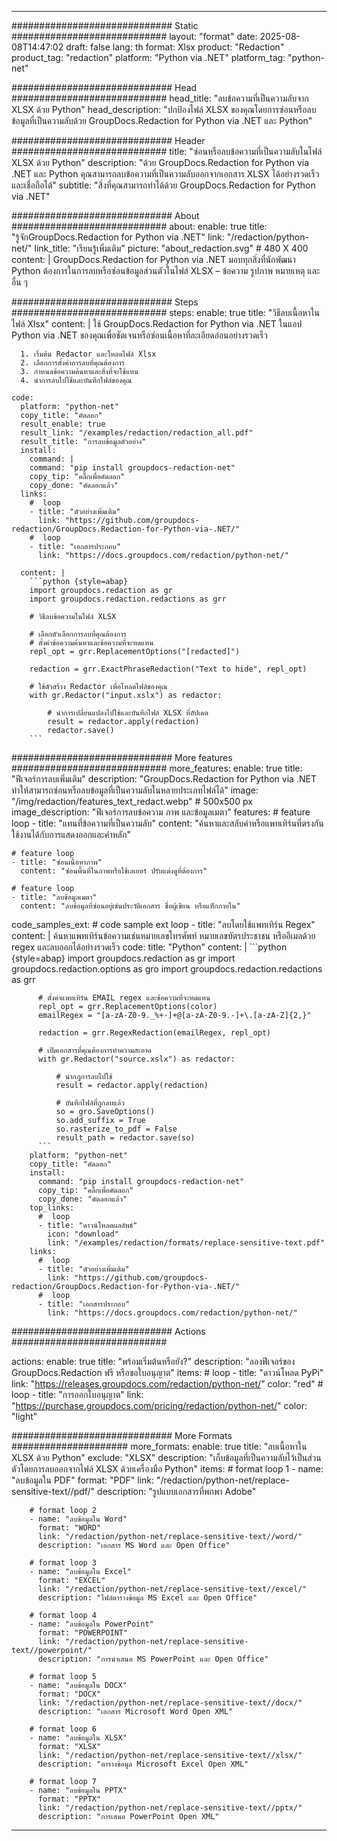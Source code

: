 
---
############################# Static ############################
layout: "format"
date:  2025-08-08T14:47:02
draft: false
lang: th
format: Xlsx
product: "Redaction"
product_tag: "redaction"
platform: "Python via .NET"
platform_tag: "python-net"

############################# Head ############################
head_title: "ลบข้อความที่เป็นความลับจาก XLSX ด้วย Python"
head_description: "ปกป้องไฟล์ XLSX ของคุณโดยการซ่อนหรือลบข้อมูลที่เป็นความลับด้วย GroupDocs.Redaction for Python via .NET และ Python"

############################# Header ############################
title: "ซ่อนหรือลบข้อความที่เป็นความลับในไฟล์ XLSX ด้วย Python" 
description: "ด้วย GroupDocs.Redaction for Python via .NET และ Python คุณสามารถลบข้อความที่เป็นความลับออกจากเอกสาร XLSX ได้อย่างรวดเร็วและเชื่อถือได้"
subtitle: "สิ่งที่คุณสามารถทำได้ด้วย GroupDocs.Redaction for Python via .NET" 

############################# About ############################
about:
    enable: true
    title: "รู้จักGroupDocs.Redaction for Python via .NET"
    link: "/redaction/python-net/"
    link_title: "เรียนรู้เพิ่มเติม"
    picture: "about_redaction.svg" # 480 X 400
    content: |
       GroupDocs.Redaction for Python via .NET มอบทุกสิ่งที่นักพัฒนา Python ต้องการในการลบหรือซ่อนข้อมูลส่วนตัวในไฟล์ XLSX – ข้อความ รูปภาพ หมายเหตุ และอื่น ๆ

############################# Steps ############################
steps:
    enable: true
    title: "วิธีลบเนื้อหาในไฟล์ Xlsx"
    content: |
      ใช้ GroupDocs.Redaction for Python via .NET ในแอป Python via .NET ของคุณเพื่อชัดเจนหรือซ่อนเนื้อหาที่ละเอียดอ่อนอย่างรวดเร็ว
      
      1. เริ่มต้น Redactor และโหลดไฟล์ Xlsx
      2. เลือกการตั้งค่าการลบที่คุณต้องการ
      3. กำหนดข้อความค้นหาและสิ่งที่จะใช้แทน
      4. นำการลบไปใช้และบันทึกไฟล์ของคุณ
   
    code:
      platform: "python-net"
      copy_title: "คัดลอก"
      result_enable: true
      result_link: "/examples/redaction/redaction_all.pdf"
      result_title: "การลบข้อมูลตัวอย่าง"
      install:
        command: |
        command: "pip install groupdocs-redaction-net"
        copy_tip: "คลิ๊กเพื่อคัดลอก"
        copy_done: "คัดลอกแล้ว"
      links:
        #  loop
        - title: "ตัวอย่างเพิ่มเติม"
          link: "https://github.com/groupdocs-redaction/GroupDocs.Redaction-for-Python-via-.NET/"
        #  loop
        - title: "เอกสารประกอบ"
          link: "https://docs.groupdocs.com/redaction/python-net/"
          
      content: |
        ```python {style=abap}
        import groupdocs.redaction as gr
        import groupdocs.redaction.redactions as grr

        # วิธีลบข้อความในไฟล์ XLSX

        # เลือกตัวเลือกการลบที่คุณต้องการ
        # ตั้งค่าข้อความค้นหาและข้อความที่จะทดแทน
        repl_opt = grr.ReplacementOptions("[redacted]")
                
        redaction = grr.ExactPhraseRedaction("Text to hide", repl_opt)

        # ใช้ตัวสร้าง Redactor เพื่อโหลดไฟล์ของคุณ
        with gr.Redactor("input.xslx") as redactor:

            # นำการเปลี่ยนแปลงไปใช้และบันทึกไฟล์ XLSX ที่อัปเดต
            result = redactor.apply(redaction)
            redactor.save()
        ```            


############################# More features ############################
more_features:
  enable: true
  title: "ฟีเจอร์การลบเพิ่มเติม"
  description: "GroupDocs.Redaction for Python via .NET ทำให้สามารถซ่อนหรือลบข้อมูลที่เป็นความลับในหลายประเภทไฟล์ได้"
  image: "/img/redaction/features_text_redact.webp" # 500x500 px
  image_description: "ฟีเจอร์การลบข้อความ ภาพ และข้อมูลเมตา"
  features:
    # feature loop
    - title: "แทนที่ข้อความที่เป็นความลับ"
      content: "ค้นหาและสลับคำหรือแพทเทิร์นที่ตรงกัน ใช้งานได้กับการแสดงออกและคำหลัก"

    # feature loop
    - title: "ซ่อนเนื้อหาภาพ"
      content: "ซ่อนพื้นที่ในภาพหรือใช้เลเยอร์ ปรับแต่งดูที่ต้องการ"

    # feature loop
    - title: "ลบข้อมูลเมตา"
      content: "ลบข้อมูลที่ซ่อนอยู่เช่นประวัติเอกสาร ชื่อผู้เขียน หรือแท็กภายใน"
      
  code_samples_ext:
    # code sample ext loop
    - title: "ลบโดยใช้แพทเทิร์น Regex"
      content: |
        ค้นหาแพทเทิร์นข้อความเช่นหมายเลขโทรศัพท์ หมายเลขบัตรประชาชน หรืออีเมลด้วย regex และลบออกได้อย่างรวดเร็ว
      code:
        title: "Python"
        content: |
          ```python {style=abap}
          import groupdocs.redaction as gr
          import groupdocs.redaction.options as gro
          import groupdocs.redaction.redactions as grr

          # ตั้งค่าแพทเทิร์น EMAIL regex และข้อความที่จะทดแทน
          repl_opt = grr.ReplacementOptions(color)
          emailRegex = "[a-zA-Z0-9._%+-]+@[a-zA-Z0-9.-]+\.[a-zA-Z]{2,}"

          redaction = grr.RegexRedaction(emailRegex, repl_opt)

          # เปิดเอกสารที่คุณต้องการทำความสะอาด
          with gr.Redactor("source.xslx") as redactor:

              # นำกฎการลบไปใช้
              result = redactor.apply(redaction)

              # บันทึกไฟล์ที่ถูกลบแล้ว
              so = gro.SaveOptions()
              so.add_suffix = True
              so.rasterize_to_pdf = False
              result_path = redactor.save(so)
          ```
        platform: "python-net"
        copy_title: "คัดลอก"
        install:
          command: "pip install groupdocs-redaction-net"
          copy_tip: "คลิ๊กเพื่อคัดลอก"
          copy_done: "คัดลอกแล้ว"
        top_links:
          #  loop
          - title: "ดาวน์โหลดผลลัพธ์"
            icon: "download"
            link: "/examples/redaction/formats/replace-sensitive-text.pdf"
        links:
          #  loop
          - title: "ตัวอย่างเพิ่มเติม"
            link: "https://github.com/groupdocs-redaction/GroupDocs.Redaction-for-Python-via-.NET/"
          #  loop
          - title: "เอกสารประกอบ"
            link: "https://docs.groupdocs.com/redaction/python-net/"


############################# Actions ############################

actions:
  enable: true
  title: "พร้อมเริ่มต้นหรือยัง?"
  description: "ลองฟีเจอร์ของ GroupDocs.Redaction ฟรี หรือขอใบอนุญาต"
  items:
    #  loop
    - title: "ดาวน์โหลด PyPi"
      link: "https://releases.groupdocs.com/redaction/python-net/"
      color: "red"
        #  loop
    - title: "การออกใบอนุญาต"
      link: "https://purchase.groupdocs.com/pricing/redaction/python-net/"
      color: "light"


############################# More Formats #####################
more_formats:
    enable: true
    title: "ลบเนื้อหาใน XLSX ด้วย Python"
    exclude: "XLSX"
    description: "เก็บข้อมูลที่เป็นความลับไว้เป็นส่วนตัวโดยการลบออกจากไฟล์ XLSX ด้วยเครื่องมือ Python"
    items: 
        # format loop 1
        - name: "ลบข้อมูลใน PDF"
          format: "PDF"
          link: "/redaction/python-net/replace-sensitive-text//pdf/"
          description: "รูปแบบเอกสารที่พกพา Adobe"

        # format loop 2
        - name: "ลบข้อมูลใน Word"
          format: "WORD"
          link: "/redaction/python-net/replace-sensitive-text//word/"
          description: "เอกสาร MS Word และ Open Office"
          
        # format loop 3
        - name: "ลบข้อมูลใน Excel"
          format: "EXCEL"
          link: "/redaction/python-net/replace-sensitive-text//excel/"
          description: "ไฟล์ตารางข้อมูล MS Excel และ Open Office"

        # format loop 4
        - name: "ลบข้อมูลใน PowerPoint"
          format: "POWERPOINT"
          link: "/redaction/python-net/replace-sensitive-text//powerpoint/"
          description: "การนำเสนอ MS PowerPoint และ Open Office"

        # format loop 5
        - name: "ลบข้อมูลใน DOCX"
          format: "DOCX"
          link: "/redaction/python-net/replace-sensitive-text//docx/"
          description: "เอกสาร Microsoft Word Open XML"
          
        # format loop 6
        - name: "ลบข้อมูลใน XLSX"
          format: "XLSX"
          link: "/redaction/python-net/replace-sensitive-text//xlsx/"
          description: "ตารางข้อมูล Microsoft Excel Open XML"
          
        # format loop 7
        - name: "ลบข้อมูลใน PPTX"
          format: "PPTX"
          link: "/redaction/python-net/replace-sensitive-text//pptx/"
          description: "การเสนอ PowerPoint Open XML"


---